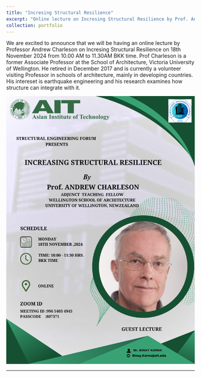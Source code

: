 ```yaml
---
title: "Incresing Structural Resilience"
excerpt: "Online lecture on Incresing Structural Resilience by Prof. Andrew Charleson. <br/><img src='/images/Professor_Andrew_Charleson.png'>"
collection: portfolio
---
```


We are excited to announce that we will be having an online lecture by Professor Andrew Charleson on Incresing Structural Resilience on 18th November 2024 from 10.00 AM to 11.30AM BKK time. Prof Charleson is a former Associate Professor at the School of Architecture, Victoria University of Wellington. He retired in December 2017 and is currently a volunteer visiting Professor in schools of architecture, mainly in developing countries. His intereset is earthquake engineering and his research examines how structure can integrate with it.

<img src='/images/Professor_Andrew_Charleson.png'>

---
